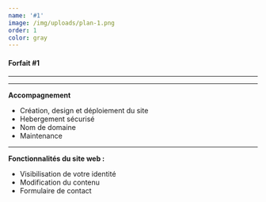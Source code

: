 ```yaml
---
name: '#1'
image: /img/uploads/plan-1.png
order: 1
color: gray
---
```

####  Forfait #1

<hr />

<hr />

**Accompagnement**

* Création, design et déploiement du site
* Hebergement sécurisé
* Nom de domaine
* Maintenance

<hr />

**Fonctionnalités du site web :**

* Visibilisation de votre identité
* Modification du contenu
* Formulaire de contact
